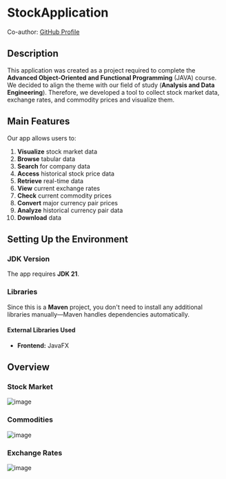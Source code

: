 # StockApplication  
Co-author: [GitHub Profile](https://github.com/piotrkotlowski)  

## Description  
This application was created as a project required to complete the **Advanced Object-Oriented and Functional Programming** (JAVA) course. We decided to align the theme with our field of study (**Analysis and Data Engineering**). Therefore, we developed a tool to collect stock market data, exchange rates, and commodity prices and visualize them.  

## Main Features  
Our app allows users to:  
1. **Visualize** stock market data  
2. **Browse** tabular data  
3. **Search** for company data  
4. **Access** historical stock price data  
5. **Retrieve** real-time data  
6. **View** current exchange rates  
7. **Check** current commodity prices  
8. **Convert** major currency pair prices  
9. **Analyze** historical currency pair data  
10. **Download** data  

## Setting Up the Environment  
### JDK Version  
The app requires **JDK 21**.  

### Libraries  
Since this is a **Maven** project, you don't need to install any additional libraries manually—Maven handles dependencies automatically.  

#### External Libraries Used  
- **Frontend:** JavaFX

## Overview
### Stock Market
![image](https://github.com/user-attachments/assets/4a5b896b-b6b0-43a4-ba74-86db285c9497)

### Commodities
![image](https://github.com/user-attachments/assets/2dcc0de2-0cab-4372-b24d-8b45e8eb1c49)

### Exchange Rates
![image](https://github.com/user-attachments/assets/df657e63-86d7-46d5-9157-cdc84a42b48d)





